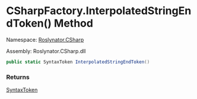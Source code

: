 # CSharpFactory\.InterpolatedStringEndToken\(\) Method

Namespace: [Roslynator.CSharp](../../README.md)

Assembly: Roslynator\.CSharp\.dll

```csharp
public static SyntaxToken InterpolatedStringEndToken()
```

### Returns

[SyntaxToken](https://docs.microsoft.com/en-us/dotnet/api/microsoft.codeanalysis.syntaxtoken)


